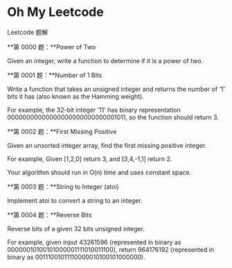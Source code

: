 Oh My Leetcode
==============

Leetcode 题解

**第 0000 题：**Power of Two

Given an integer, write a function to determine if it is a power of two.

**第 0001 题：**Number of 1 Bits

Write a function that takes an unsigned integer and returns the number of ’1' bits it has (also known as the Hamming weight).

For example, the 32-bit integer ’11' has binary representation 00000000000000000000000000001011, so the function should return 3.

**第 0002 题：**First Missing Positive 

Given an unsorted integer array, find the first missing positive integer.

For example,
Given [1,2,0] return 3,
and [3,4,-1,1] return 2.

Your algorithm should run in O(n) time and uses constant space.

**第 0003 题：**String to Integer (atoi) 

Implement atoi to convert a string to an integer.

**第 0004 题：**Reverse Bits 

Reverse bits of a given 32 bits unsigned integer.

For example, given input 43261596 (represented in binary as 00000010100101000001111010011100), return 964176192 (represented in binary as 00111001011110000010100101000000).

